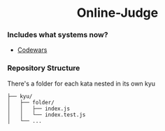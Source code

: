 <h1 align="center">Online-Judge</h1>

### Includes what systems now?
- [Codewars](https://www.codewars.com/)

### Repository Structure
There's a folder for each kata nested in its own kyu

```ascii
├── kyu/
│   ├── folder/
│   │   ├── index.js
│   │   └── index.test.js
│   └── ...
```
